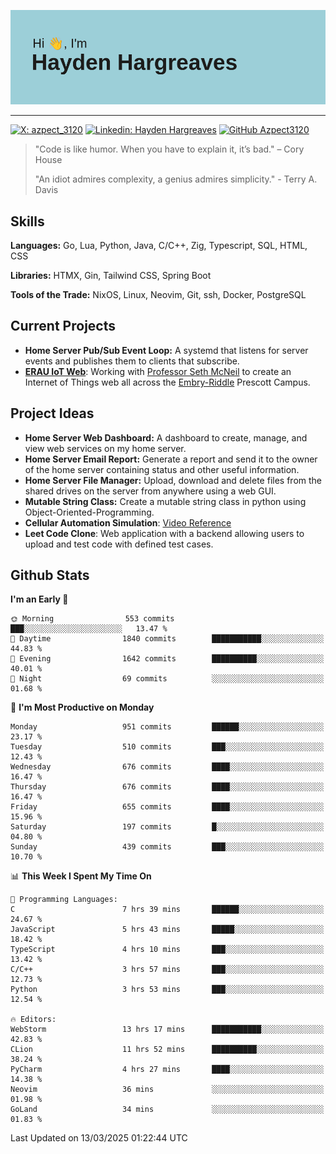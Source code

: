 ![Hayden Hargreaves](https://github.com/Azpect3120/Azpect3120/blob/master/download.png?raw=true)

<hr>

[![X: azpect_3120](https://img.shields.io/twitter/follow/azpect_3120?style=social)](https://x.com/azpect_3120)
[![Linkedin: Hayden Hargreaves](https://img.shields.io/badge/-Hayden%20Hargreaves-blue?style=flat-square&logo=Linkedin&logoColor=white&link=https://www.linkedin.com/in/hayden-hargreaves-37b2802a4/)](https://www.linkedin.com/in/hayden-hargreaves-37b2802a4/)
[![GitHub Azpect3120](https://img.shields.io/github/followers/azpect3120?label=follow&style=social)](https://github.com/azpect3120)

> "Code is like humor. When you have to explain it, it’s bad." – Cory House
> 
> "An idiot admires complexity, a genius admires simplicity." - Terry A. Davis


## Skills
**Languages:** Go, Lua, Python, Java, C/C++, Zig, Typescript, SQL, HTML, CSS 

**Libraries:** HTMX, Gin, Tailwind CSS, Spring Boot

**Tools of the Trade:** NixOS, Linux, Neovim, Git, ssh, Docker, PostgreSQL


## Current Projects 
- **Home Server Pub/Sub Event Loop:** A systemd that listens for server events and publishes them to clients that subscribe.
- **[ERAU IoT Web](https://github.com/Azpect3120/InternetOfThings)**: Working with [Professor Seth McNeil](https://github.com/semcneil) to create an Internet of Things web all across the [Embry-Riddle](https://erau.edu) Prescott Campus.


## Project Ideas
- **Home Server Web Dashboard:** A dashboard to create, manage, and view web services on my home server.
- **Home Server Email Report:** Generate a report and send it to the owner of the home server containing status and other useful information.
- **Home Server File Manager:** Upload, download and delete files from the shared drives on the server from anywhere using a web GUI.
- **Mutable String Class:** Create a mutable string class in python using Object-Oriented-Programming.
- **Cellular Automation Simulation**: [Video Reference](https://youtu.be/nr8biZfSZ3Y?si=kS962MMGRwKCgJ3Y&t=436)
- **Leet Code Clone**: Web application with a backend allowing users to upload and test code with defined test cases.

## Github Stats

<!--START_SECTION:waka-->
**I'm an Early 🐤** 

```text
🌞 Morning                553 commits         ███░░░░░░░░░░░░░░░░░░░░░░   13.47 % 
🌆 Daytime                1840 commits        ███████████░░░░░░░░░░░░░░   44.83 % 
🌃 Evening                1642 commits        ██████████░░░░░░░░░░░░░░░   40.01 % 
🌙 Night                  69 commits          ░░░░░░░░░░░░░░░░░░░░░░░░░   01.68 % 
```
📅 **I'm Most Productive on Monday** 

```text
Monday                   951 commits         ██████░░░░░░░░░░░░░░░░░░░   23.17 % 
Tuesday                  510 commits         ███░░░░░░░░░░░░░░░░░░░░░░   12.43 % 
Wednesday                676 commits         ████░░░░░░░░░░░░░░░░░░░░░   16.47 % 
Thursday                 676 commits         ████░░░░░░░░░░░░░░░░░░░░░   16.47 % 
Friday                   655 commits         ████░░░░░░░░░░░░░░░░░░░░░   15.96 % 
Saturday                 197 commits         █░░░░░░░░░░░░░░░░░░░░░░░░   04.80 % 
Sunday                   439 commits         ███░░░░░░░░░░░░░░░░░░░░░░   10.70 % 
```


📊 **This Week I Spent My Time On** 

```text
💬 Programming Languages: 
C                        7 hrs 39 mins       ██████░░░░░░░░░░░░░░░░░░░   24.67 % 
JavaScript               5 hrs 43 mins       █████░░░░░░░░░░░░░░░░░░░░   18.42 % 
TypeScript               4 hrs 10 mins       ███░░░░░░░░░░░░░░░░░░░░░░   13.42 % 
C/C++                    3 hrs 57 mins       ███░░░░░░░░░░░░░░░░░░░░░░   12.73 % 
Python                   3 hrs 53 mins       ███░░░░░░░░░░░░░░░░░░░░░░   12.54 % 

🔥 Editors: 
WebStorm                 13 hrs 17 mins      ███████████░░░░░░░░░░░░░░   42.83 % 
CLion                    11 hrs 52 mins      ██████████░░░░░░░░░░░░░░░   38.24 % 
PyCharm                  4 hrs 27 mins       ████░░░░░░░░░░░░░░░░░░░░░   14.38 % 
Neovim                   36 mins             ░░░░░░░░░░░░░░░░░░░░░░░░░   01.98 % 
GoLand                   34 mins             ░░░░░░░░░░░░░░░░░░░░░░░░░   01.83 % 
```


 Last Updated on 13/03/2025 01:22:44 UTC
<!--END_SECTION:waka-->
